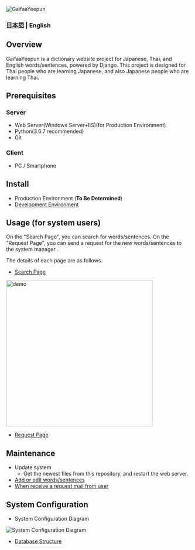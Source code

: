 ![GaifaaYeepun](https://user-images.githubusercontent.com/42882840/80269234-b4ad1c80-86e8-11ea-8a02-567b854170d5.png)

### [日本語](../../README.md) | English

## Overview
GaifaaYeepun is a dictionary website project for Japanese, Thai, and English words/sentences, powered by Django.
This project is designed for Thai people who are learning Japanese, and also Japanese people who are learning Thai.

## Prerequisites
### Server

* Web Server(Windows Server+IIS)(for Production Environment)
* Python(3.6.7 recommended)
* Git

### Client

* PC / Smartphone


## Install
- Production Environment (**To Be Determined**)
- [Development Environment](./install_develop.md)


## Usage (for system users)
On the "Search Page", you can search for words/sentences.
On the "Request Page", you can send a request for the new words/sentences to the system manager .

The details of each page are as follows.
- [Search Page](./howtouse_search.md)

<img src ="https://user-images.githubusercontent.com/42882840/80295910-d8886500-87b1-11ea-8411-2e3267855189.gif" alt="demo" width="400">

- [Request Page](./howtouse_request.md)


## Maintenance
- Update system
  - Get the newest files from this repository, and restart the web server.
- [Add or edit words/sentences](./maintenance_dataedit.md)
- [When receive a request mail from user](./maintenance_reqreceived.md)


## System Configuration
- System Configuration Diagram

![System Configuration Diagram](https://docs.google.com/drawings/d/e/2PACX-1vSLFh_yZhKKi0L7hnfksXXx2Rjc6bimx0RjocQRpwrI5KxMZSzmARUx9lNiZXjq-8R6oSboAkMqkxgV/pub?w=646&h=480)

- [Database Structure](./database.md)
